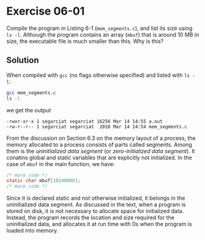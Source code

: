 # Exercise 06-01

Compile the program in Listing 6-1 (`mem_segments.c`), and list its size
using `ls -l`. Although the program contains an array (`mbuf`) that is
around 10 MB in size, the executable file is much smaller than this.
Why is this?

## Solution

When compiled with `gcc` (no flags otherwise specified) and listed
with `ls -l`:

```bash
gcc mem_segments.c
ls -l
```

we get the output

```
-rwxr-xr-x 1 segarciat segarciat 16256 Mar 14 14:55 a.out
-rw-r--r-- 1 segarciat segarciat  2010 Mar 14 14:54 mem_segments.c
```

From the discussion on Section 6.3 on the memory layout of a process,
the memory allocated to a process consists of parts called segments.
Among them is the *uninitialized data segment* (or *zero-initialized
data segment*). It conatins global and static variables that are explicitly
not initialized. In the case of `mbuf` in the main function, we have:

```c
/* more code */
static char mbuf[10240000];
/* more code */
```

Since it is declared static and not otherwise initialized, it belongs
in the uninitialized data segment. As discussed in the text, when a
program is stored on disk, it is not necessary to allocate space for
initialized data. Instead, the program records the location and size
required for the uninitialized data, and allocates it at run time
with 0s when the program is loaded into memory.
